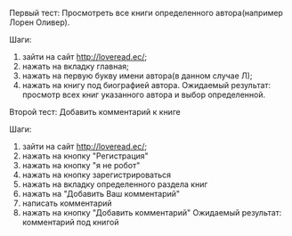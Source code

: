 Первый тест: Просмотреть все книги определенного автора(например Лорен Оливер).

Шаги: 
1. зайти на сайт http://loveread.ec/;
2. нажать на вкладку главная;
3. нажать на первую букву имени автора(в данном случае Л);
4. нажать на книгу под биографией автора. 
Ожидаемый результат: просмотр всех книг указанного автора и выбор определенной.


Второй тест: Добавить комментарий к книге

Шаги: 
1. зайти на сайт http://loveread.ec/;
2. нажать на кнопку "Регистрация"
3. нажать на кнопку "я не робот"
4. нажать на кнопку зарегистрироваться
5. нажать на вкладку определенного раздела книг
6. нажать на "Добавить Ваш комментарий"
7. написать комментарий
8. нажать на кнопку "Добавить комментарий"
Ожидаемый результат: комментарий под книгой
